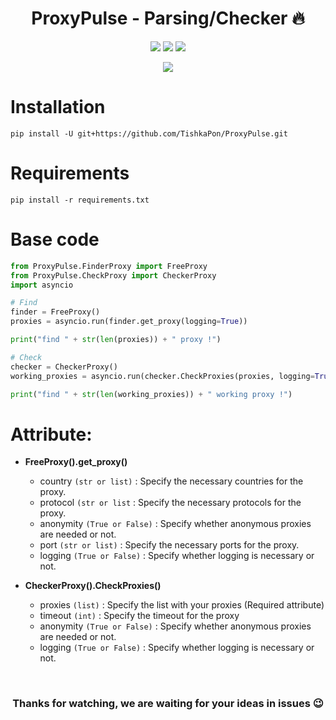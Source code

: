 <h1 align="center">ProxyPulse - Parsing/Checker 🔥</h1>

<p align="center">
<img src="https://img.shields.io/badge/made%20by-TishkaPon-blue.svg" >
<img src="https://img.shields.io/badge/python-3.12.8-green.svg">
<img src="https://badges.frapsoft.com/os/v1/open-source.svg?v=103" >
</p>

<p align="center">
<img src="https://media.giphy.com/media/lXUaP7DEl6AZfkKbyZ/giphy.gif">
</p>


# Installation
`pip install -U git+https://github.com/TishkaPon/ProxyPulse.git`

# Requirements
`pip install -r requirements.txt`

# Base code
```python
from ProxyPulse.FinderProxy import FreeProxy
from ProxyPulse.CheckProxy import CheckerProxy
import asyncio

# Find
finder = FreeProxy()
proxies = asyncio.run(finder.get_proxy(logging=True))

print("find " + str(len(proxies)) + " proxy !")

# Check
checker = CheckerProxy()
working_proxies = asyncio.run(checker.CheckProxies(proxies, logging=True))

print("find " + str(len(working_proxies)) + " working proxy !")
```

# Attribute:

- **FreeProxy().get_proxy()**
  - country `(str or list)` : Specify the necessary countries for the proxy.
  - protocol `(str or list` : Specify the necessary protocols for the proxy.
  - anonymity `(True or False)` : Specify whether anonymous proxies are needed or not.
  - port `(str or list)` : Specify the necessary ports for the proxy.
  - logging `(True or False)` : Specify whether logging is necessary or not.
    
- **CheckerProxy().CheckProxies()**
  - proxies `(list)` : Specify the list with your proxies (Required attribute)
  - timeout `(int)` : Specify the timeout for the proxy
  - anonymity `(True or False)` : Specify whether anonymous proxies are needed or not.
  - logging `(True or False)` : Specify whether logging is necessary or not.


<br/>
<h3 align="center">Thanks for watching, we are waiting for your ideas in issues 😉</h3>

